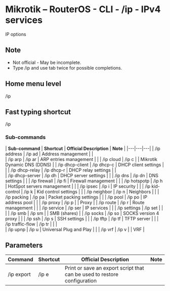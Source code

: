 # Mikrotik – RouterOS - CLI - /ip - IPv4 services

IP options

## Note
- Not official - May be incomplete.
- Type /ip and use tab twice for possible completions. 

## Home menu level
/ip 
## Fast typing shortcut
/ip
### Sub-commands

| **Sub-command** | **Shortcut** | **Official Description** | **Note** |
|---|---|---|
| /ip address | /ip ad | Address management |  |         
| /ip arp | /ip ar | ARP entries management |  |
| /ip cloud | /ip c |  | Mikrotik Dynamic DNS (DDNS) |
| /ip dhcp-client | /ip dhcp-c | DHCP client settings |  |
| /ip dhcp-relay | /ip dhcp-r | DHCP relay settings |  |    
| /ip dhcp-server | /ip dh | DHCP server settings |  |
| /ip dns | /ip dn | DNS settings |  |
| /ip firewall | /ip fi | Firewall management |  |
| /ip hotspotp | /ip h | HotSpot servers management |  |
| /ip ipsec | /ip i | IP security |  |
| /ip kid-control | /ip k | Kid control settings |  |
| /ip neighbor | /ip n | Neighbors |  |
| /ip packing | /ip pa | Packet packing settings |  |
| /ip pool | /ip po | IP address pool |  |
| /ip proxy | /ip p |  | Proxy |
| /ip route | /ip r | Route management |  |
| /ip service | /ip ser | IP services |  |
| /ip settings | /ip set |  |  |
| /ip smb | /ip sm |  | SMB (shares) |
| /ip socks | /ip so | SOCKS version 4 proxy  |  |
| /ip ssh | /ip s | SSH settings |  |
| /ip tftp | /ip tf | TFTP server |  |
| /ip traffic-flow | /ip tr |  |  |     
| /ip upnp | /ip u | Universal Plug and Play |  |
| /ip vrf | /ip v |  | VRF |

## Parameters

| **Command** | **Shortcut** | **Official Description** | **Note** |
|---|---|---|---|
| /ip export | /ip e | Print or save an export script that can be used to restore configuration | |    
